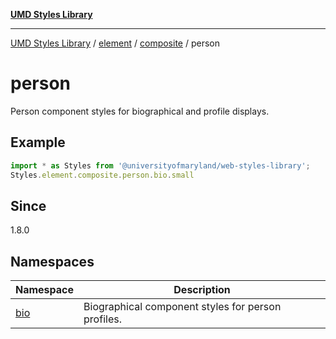 [**UMD Styles Library**](../../../../../README.md)

***

[UMD Styles Library](../../../../../README.md) / [element](../../../../README.md) / [composite](../../README.md) / person

# person

Person component styles for biographical and profile displays.

## Example

```typescript
import * as Styles from '@universityofmaryland/web-styles-library';
Styles.element.composite.person.bio.small
```

## Since

1.8.0

## Namespaces

| Namespace | Description |
| ------ | ------ |
| [bio](namespaces/bio/README.md) | Biographical component styles for person profiles. |
